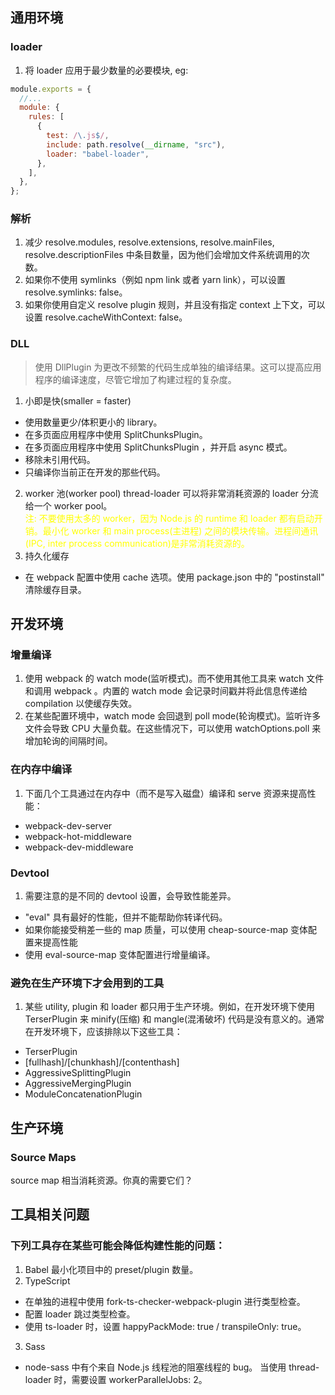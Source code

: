 ## 通用环境

### loader

1. 将 loader 应用于最少数量的必要模块, eg:

```js
module.exports = {
  //...
  module: {
    rules: [
      {
        test: /\.js$/,
        include: path.resolve(__dirname, "src"),
        loader: "babel-loader",
      },
    ],
  },
};
```

### 解析

1. 减少 resolve.modules, resolve.extensions, resolve.mainFiles, resolve.descriptionFiles 中条目数量，因为他们会增加文件系统调用的次数。
2. 如果你不使用 symlinks（例如 npm link 或者 yarn link），可以设置 resolve.symlinks: false。
3. 如果你使用自定义 resolve plugin 规则，并且没有指定 context 上下文，可以设置 resolve.cacheWithContext: false。

### DLL

> 使用 DllPlugin 为更改不频繁的代码生成单独的编译结果。这可以提高应用程序的编译速度，尽管它增加了构建过程的复杂度。

1. 小即是快(smaller = faster)

- 使用数量更少/体积更小的 library。
- 在多页面应用程序中使用 SplitChunksPlugin。
- 在多页面应用程序中使用 SplitChunksPlugin ，并开启 async 模式。
- 移除未引用代码。
- 只编译你当前正在开发的那些代码。

2. worker 池(worker pool)
   thread-loader 可以将非常消耗资源的 loader 分流给一个 worker pool。
   <br/>
   <span style="color: yellow">
   注: 不要使用太多的 worker，因为 Node.js 的 runtime 和 loader 都有启动开销。最小化 worker 和 main process(主进程) 之间的模块传输。进程间通讯(IPC, inter process communication)是非常消耗资源的。
   </span>
3. 持久化缓存

- 在 webpack 配置中使用 cache 选项。使用 package.json 中的 "postinstall" 清除缓存目录。

## 开发环境

### 增量编译

1. 使用 webpack 的 watch mode(监听模式)。而不使用其他工具来 watch 文件和调用 webpack 。内置的 watch mode 会记录时间戳并将此信息传递给 compilation 以使缓存失效。
2. 在某些配置环境中，watch mode 会回退到 poll mode(轮询模式)。监听许多文件会导致 CPU 大量负载。在这些情况下，可以使用 watchOptions.poll 来增加轮询的间隔时间。

### 在内存中编译

1. 下面几个工具通过在内存中（而不是写入磁盘）编译和 serve 资源来提高性能：

- webpack-dev-server
- webpack-hot-middleware
- webpack-dev-middleware

### Devtool

1. 需要注意的是不同的 devtool 设置，会导致性能差异。

- "eval" 具有最好的性能，但并不能帮助你转译代码。
- 如果你能接受稍差一些的 map 质量，可以使用 cheap-source-map 变体配置来提高性能
- 使用 eval-source-map 变体配置进行增量编译。

### 避免在生产环境下才会用到的工具

1. 某些 utility, plugin 和 loader 都只用于生产环境。例如，在开发环境下使用 TerserPlugin 来 minify(压缩) 和 mangle(混淆破坏) 代码是没有意义的。通常在开发环境下，应该排除以下这些工具：

- TerserPlugin
- [fullhash]/[chunkhash]/[contenthash]
- AggressiveSplittingPlugin
- AggressiveMergingPlugin
- ModuleConcatenationPlugin

## 生产环境

### Source Maps

source map 相当消耗资源。你真的需要它们？

## 工具相关问题

### 下列工具存在某些可能会降低构建性能的问题：

1. Babel 最小化项目中的 preset/plugin 数量。
2. TypeScript

- 在单独的进程中使用 fork-ts-checker-webpack-plugin 进行类型检查。
- 配置 loader 跳过类型检查。
- 使用 ts-loader 时，设置 happyPackMode: true / transpileOnly: true。

3. Sass

- node-sass 中有个来自 Node.js 线程池的阻塞线程的 bug。 当使用 thread-loader 时，需要设置 workerParallelJobs: 2。
